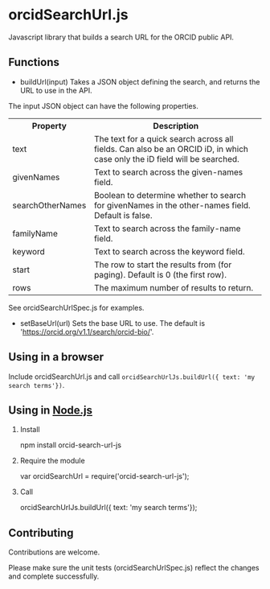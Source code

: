orcidSearchUrl.js
=================

Javascript library that builds a search URL for the ORCID public API.

## Functions

* buildUrl(input) Takes a JSON object defining the search, and returns the URL to use in the API.

The input JSON object can have the following properties.

<table>
    <tr>
        <th>Property</th>
        <th>Description</th>
    </tr>
    <tr>
        <td>text</td>
        <td>The text for a quick search across all fields. Can also be an ORCID iD, in which case only the iD field will be searched.</td>
    </tr>
    <tr>
        <td>givenNames</td>
        <td>Text to search across the given-names field.</td>
    </tr>
    <tr>
        <td>searchOtherNames</td>
        <td>Boolean to determine whether to search for givenNames in the other-names field. Default is false.</td>
    </tr>
    <tr>
        <td>familyName</td>
        <td>Text to search across the family-name field.</td>
    </tr>
    <tr>
        <td>keyword</td>
        <td>Text to search across the keyword field.</td>
    </tr>
    <tr>
        <td>start</td>
        <td>The row to start the results from (for paging). Default is 0 (the first row).</td>
    </tr>
    <tr>
        <td>rows</td>
        <td>The maximum number of results to return.</td>
    </tr>
</table>

See orcidSearchUrlSpec.js for examples.

* setBaseUrl(url) Sets the base URL to use. The default is 'https://orcid.org/v1.1/search/orcid-bio/'.


## Using in a browser
Include orcidSearchUrl.js and call ``orcidSearchUrlJs.buildUrl({ text: 'my search terms'})``.


## Using in [Node.js](http://nodejs.org/)
1. Install
    
    npm install orcid-search-url-js
    
2. Require the module

    var orcidSearchUrl = require('orcid-search-url-js');
    
3. Call

    orcidSearchUrlJs.buildUrl({ text: 'my search terms'});

   
## Contributing

Contributions are welcome.

Please make sure the unit tests (orcidSearchUrlSpec.js) reflect the changes and complete successfully. 
